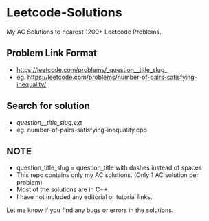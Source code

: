 # Leetcode-Solutions
My AC Solutions to nearest 1200+ Leetcode Problems.

## Problem Link Format
- https://leetcode.com/problems/_question__title_slug_
- eg. https://leetcode.com/problems/number-of-pairs-satisfying-inequality/

## Search for solution 
- _question__title_slug_._ext_
- eg. number-of-pairs-satisfying-inequality.cpp

## NOTE
- question_title_slug = question_title with dashes instead of spaces
- This repo contains only my AC solutions. (Only 1 AC solution per problem)
- Most of the solutions are in C++.
- I have not included any editorial or tutorial links.

Let me know if you find any bugs or errors in the solutions.